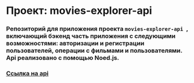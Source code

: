 # Проект: movies-explorer-api

### Репозиторий для приложения проекта `movies-explorer-api `, включающий бэкенд часть приложения с следующими возможностями: авторизации и регистрации пользователей, операции с фильмами и пользователями. Api реализовано с помощью Noed.js.


### [Ссылка на api](https://api.films.sovickiy.nomoredomains.icu/)
